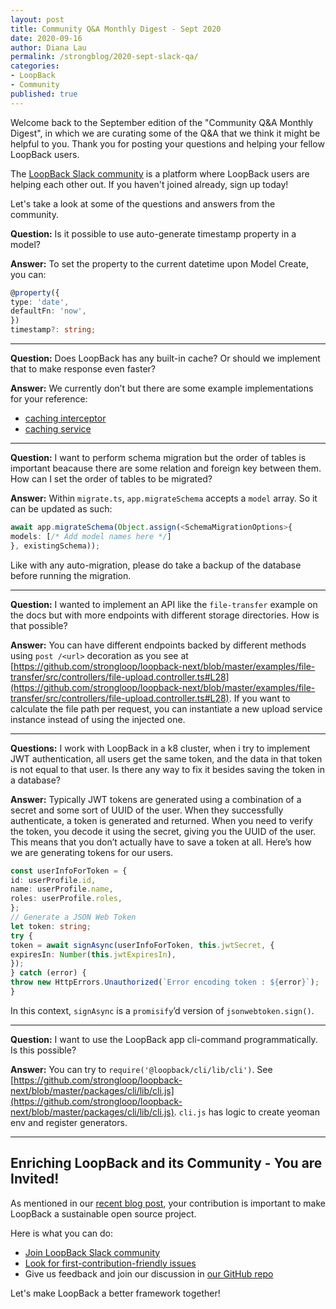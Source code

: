 ```yaml
---
layout: post
title: Community Q&A Monthly Digest - Sept 2020
date: 2020-09-16
author: Diana Lau
permalink: /strongblog/2020-sept-slack-qa/
categories:
- LoopBack
- Community
published: true
---
```


Welcome back to the September edition of the "Community Q&A Monthly Digest", in which we are curating some of the Q&A that we think it might be helpful to you. Thank you for posting your questions and helping your fellow LoopBack users. 

The [LoopBack Slack community](https://join.slack.com/t/loopbackio/shared_invite/zt-8lbow73r-SKAKz61Vdao~_rGf91pcsw) is a platform where LoopBack users are helping each other out. If you haven't joined already, sign up today!

Let's take a look at some of the questions and answers from the community.

<!--more-->

**Question:** Is it possible to use auto-generate timestamp property in a model?

**Answer:** To set the property to the current datetime upon Model Create, you can:
```ts
@property({
type: 'date',
defaultFn: 'now',
})
timestamp?: string;
```

---

**Question:** Does LoopBack has any built-in cache? Or should we implement that to make response even faster?

**Answer:**
We currently don’t but there are some example implementations for your reference:
- [caching interceptor](https://github.com/strongloop/loopback-next/tree/master/packages/rest/src/__tests__/acceptance/caching-interceptor)
- [caching service](https://github.com/strongloop/loopback-next/blob/master/examples/greeting-app/src/caching-service.ts)

--- 

**Question:** I want to perform schema migration but the order of tables is important beacause there are some relation and foreign key between them. How can I set the order of tables to be migrated?

**Answer:** Within `migrate.ts`, `app.migrateSchema` accepts a `model` array. So it can be updated as such:
```ts
await app.migrateSchema(Object.assign(<SchemaMigrationOptions>{
models: [/* Add model names here */]
}, existingSchema));
```
Like with any auto-migration, please do take a backup of the database before running the migration.

---

**Question:** I wanted to implement an API like the `file-transfer` example on the docs but with more endpoints with different storage directories. How is that possible?

**Answer:** You can have different endpoints backed by different methods using `post /<url>` decoration as you see at [https://github.com/strongloop/loopback-next/blob/master/examples/file-transfer/src/controllers/file-upload.controller.ts#L28](https://github.com/strongloop/loopback-next/blob/master/examples/file-transfer/src/controllers/file-upload.controller.ts#L28). If you want to calculate the file path per request, you can instantiate a new upload service instance instead of using the injected one.

---

**Questions:** I work with LoopBack in a k8 cluster, when i try to implement JWT authentication, all users get the same token, and the data in that token is not equal to that user. Is there any way to fix it besides saving the token in a database? 

**Answer:** Typically JWT tokens are generated using a combination of a secret and some sort of UUID of the user. When they successfully authenticate, a token is generated and returned. When you need to verify the token, you decode it using the secret, giving you the UUID of the user. This means that you don’t actually have to save a token at all. Here’s how we are generating tokens for our users.

```ts
const userInfoForToken = {
id: userProfile.id,
name: userProfile.name,
roles: userProfile.roles,
};
// Generate a JSON Web Token
let token: string;
try {
token = await signAsync(userInfoForToken, this.jwtSecret, {
expiresIn: Number(this.jwtExpiresIn),
});
} catch (error) {
throw new HttpErrors.Unauthorized(`Error encoding token : ${error}`);
}
```
In this context, `signAsync` is a `promisify`’d version of `jsonwebtoken.sign()`.

--- 

**Question:** I want to use the LoopBack app cli-command programmatically. Is this possible?

**Answer:**
You can try to `require('@loopback/cli/lib/cli')`. See [https://github.com/strongloop/loopback-next/blob/master/packages/cli/lib/cli.js](https://github.com/strongloop/loopback-next/blob/master/packages/cli/lib/cli.js). `cli.js` has logic to create yeoman env and register generators.

---


## Enriching LoopBack and its Community - You are Invited!

As mentioned in our [recent blog post](https://strongloop.com/strongblog/2020-community-contribution/), your contribution is important to make LoopBack a sustainable open source project. 

Here is what you can do:
- [Join LoopBack Slack community](https://join.slack.com/t/loopbackio/shared_invite/zt-8lbow73r-SKAKz61Vdao~_rGf91pcsw)
- [Look for first-contribution-friendly issues](https://github.com/strongloop/loopback-next/issues?q=is%3Aissue+is%3Aopen+label%3A%22good+first+issue%22)
- Give us feedback and join our discussion in [our GitHub repo](https://github.com/strongloop/loopback-next)

Let's make LoopBack a better framework together!